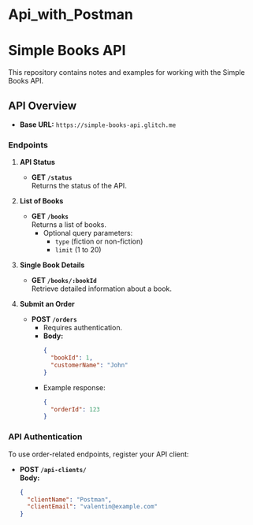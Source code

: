 # Api_with_Postman

# Simple Books API

This repository contains notes and examples for working with the Simple Books API.

## API Overview
- **Base URL:** `https://simple-books-api.glitch.me`

### **Endpoints**
1. **API Status**  
   - **GET `/status`**  
     Returns the status of the API.

2. **List of Books**  
   - **GET `/books`**  
     Returns a list of books.  
     - Optional query parameters:
       - `type` (fiction or non-fiction)
       - `limit` (1 to 20)

3. **Single Book Details**  
   - **GET `/books/:bookId`**  
     Retrieve detailed information about a book.

4. **Submit an Order**  
   - **POST `/orders`**  
     - Requires authentication.  
     - **Body:**
       ```json
       {
         "bookId": 1,
         "customerName": "John"
       }
       ```
     - Example response:
       ```json
       {
         "orderId": 123
       }
       ```

### **API Authentication**
To use order-related endpoints, register your API client:  

- **POST `/api-clients/`**  
  **Body:**
  ```json
  {
    "clientName": "Postman",
    "clientEmail": "valentin@example.com"
  }
